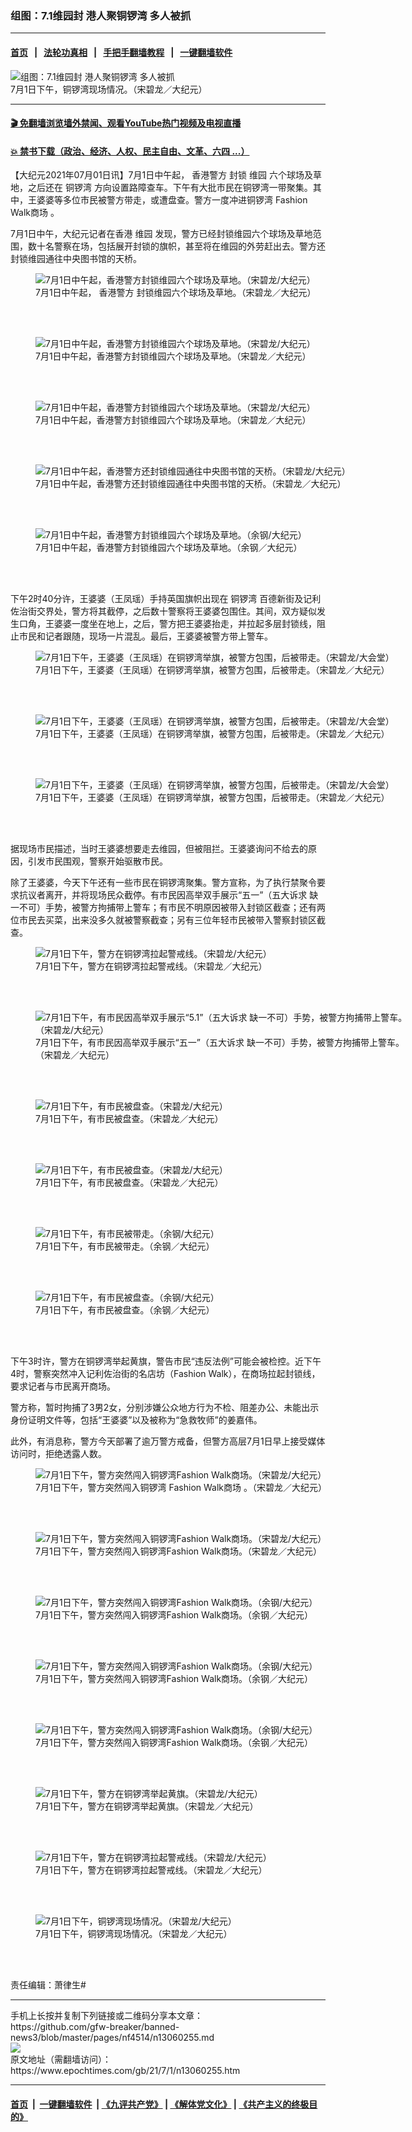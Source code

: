 ### 组图：7.1维园封 港人聚铜锣湾 多人被抓
------------------------

#### [首页](https://github.com/gfw-breaker/banned-news3/blob/master/README.md) &nbsp;&nbsp;|&nbsp;&nbsp; [法轮功真相](https://github.com/begood0513/basic/blob/master/README.md)  &nbsp;&nbsp;|&nbsp;&nbsp; [手把手翻墙教程](https://github.com/gfw-breaker/guides/wiki)  &nbsp;&nbsp;|&nbsp;&nbsp; [一键翻墙软件](https://github.com/gfw-breaker/nogfw/blob/master/README.md)  



<div><img alt="组图：7.1维园封 港人聚铜锣湾 多人被抓" class="attachment-djy_600_400 size-djy_600_400 wp-post-image" src="https://i.epochtimes.com/assets/uploads/2021/07/id13060351-DSC_8451-02.jpeg-600x400.jpg"/>
<div class="caption">
 7月1日下午，铜锣湾现场情况。（宋碧龙／大纪元）
</div></div><hr/>

#### [ 🎬  免翻墙浏览墙外禁闻、观看YouTube热门视频及电视直播](https://github.com/gfw-breaker/HelloWorld)

#### [ 💥  禁书下载（政治、经济、人权、民主自由、文革、六四 ...）](https://github.com/gfw-breaker/books/blob/master/README.md)

<div><p>
 【大纪元2021年07月01日讯】7月1日中午起，
 <ok href="https://www.epochtimes.com/gb/tag/%E9%A6%99%E6%B8%AF%E8%AD%A6%E6%96%B9.html">
  香港警方
 </ok>
 封锁
 <ok href="https://www.epochtimes.com/gb/tag/%E7%BB%B4%E5%9B%AD.html">
  维园
 </ok>
 六个球场及草地，之后还在
 <ok href="https://www.epochtimes.com/gb/tag/%E9%93%9C%E9%94%A3%E6%B9%BE.html">
  铜锣湾
 </ok>
 方向设置路障查车。下午有大批市民在铜锣湾一带聚集。其中，王婆婆等多位市民被警方带走，或遭盘查。警方一度冲进铜锣湾
 <ok href="https://www.epochtimes.com/gb/tag/fashion-walk%E5%95%86%E5%9C%BA.html">
  Fashion Walk商场
 </ok>
 。
</p>
<p>
 7月1日中午，大纪元记者在香港
 <ok href="https://www.epochtimes.com/gb/tag/%E7%BB%B4%E5%9B%AD.html">
  维园
 </ok>
 发现，警方已经封锁维园六个球场及草地范围，数十名警察在场，包括展开封锁的旗帜，甚至将在维园的外劳赶出去。警方还封锁维园通往中央图书馆的天桥。
</p>
<figure aria-describedby="caption-attachment-13060340" class="wp-caption aligncenter" id="attachment_13060340" style="width: 600px">
 <ok href="https://i.epochtimes.com/assets/uploads/2021/07/id13060340-DSC_8387-02.jpeg.jpg" target="_blank">
  <img alt="7月1日中午起，香港警方封锁维园六个球场及草地。（宋碧龙/大纪元）" class="size-large wp-image-13060340" src="https://i.epochtimes.com/assets/uploads/2021/07/id13060340-DSC_8387-02.jpeg-600x400.jpg"/>
 </ok>
 <br/><figcaption class="wp-caption-text" id="caption-attachment-13060340">
  7月1日中午起，
  <ok href="https://www.epochtimes.com/gb/tag/%E9%A6%99%E6%B8%AF%E8%AD%A6%E6%96%B9.html">
   香港警方
  </ok>
  封锁维园六个球场及草地。（宋碧龙／大纪元）
 </figcaption><br/>
</figure><br/>
<figure aria-describedby="caption-attachment-13060336" class="wp-caption aligncenter" id="attachment_13060336" style="width: 600px">
 <ok href="https://i.epochtimes.com/assets/uploads/2021/07/id13060336-DSC_8373-01.jpeg.jpg" target="_blank">
  <img alt="7月1日中午起，香港警方封锁维园六个球场及草地。（宋碧龙/大纪元）" class="size-large wp-image-13060336" src="https://i.epochtimes.com/assets/uploads/2021/07/id13060336-DSC_8373-01.jpeg-600x400.jpg"/>
 </ok>
 <br/><figcaption class="wp-caption-text" id="caption-attachment-13060336">
  7月1日中午起，香港警方封锁维园六个球场及草地。（宋碧龙／大纪元）
 </figcaption><br/>
</figure><br/>
<figure aria-describedby="caption-attachment-13060337" class="wp-caption aligncenter" id="attachment_13060337" style="width: 600px">
 <ok href="https://i.epochtimes.com/assets/uploads/2021/07/id13060337-DSC_8380-01.jpeg.jpg" target="_blank">
  <img alt="7月1日中午起，香港警方封锁维园六个球场及草地。（宋碧龙/大纪元）" class="size-large wp-image-13060337" src="https://i.epochtimes.com/assets/uploads/2021/07/id13060337-DSC_8380-01.jpeg-600x400.jpg"/>
 </ok>
 <br/><figcaption class="wp-caption-text" id="caption-attachment-13060337">
  7月1日中午起，香港警方封锁维园六个球场及草地。（宋碧龙／大纪元）
 </figcaption><br/>
</figure><br/>
<figure aria-describedby="caption-attachment-13060333" class="wp-caption aligncenter" id="attachment_13060333" style="width: 600px">
 <ok href="https://i.epochtimes.com/assets/uploads/2021/07/id13060333-DSC_8371-01.jpeg.jpg" target="_blank">
  <img alt="7月1日中午起，香港警方还封锁维园通往中央图书馆的天桥。（宋碧龙/大纪元）" class="size-large wp-image-13060333" src="https://i.epochtimes.com/assets/uploads/2021/07/id13060333-DSC_8371-01.jpeg-600x400.jpg"/>
 </ok>
 <br/><figcaption class="wp-caption-text" id="caption-attachment-13060333">
  7月1日中午起，香港警方还封锁维园通往中央图书馆的天桥。（宋碧龙／大纪元）
 </figcaption><br/>
</figure><br/>
<figure aria-describedby="caption-attachment-13060359" class="wp-caption aligncenter" id="attachment_13060359" style="width: 600px">
 <ok href="https://i.epochtimes.com/assets/uploads/2021/07/id13060359-DSC02655.jpg" target="_blank">
  <img alt="7月1日中午起，香港警方封锁维园六个球场及草地。（余钢/大纪元）" class="size-large wp-image-13060359" src="https://i.epochtimes.com/assets/uploads/2021/07/id13060359-DSC02655-600x401.jpg"/>
 </ok>
 <br/><figcaption class="wp-caption-text" id="caption-attachment-13060359">
  7月1日中午起，香港警方封锁维园六个球场及草地。（余钢／大纪元）
 </figcaption><br/>
</figure><br/>
<p>
 下午2时40分许，王婆婆（王凤瑶）手持英国旗帜出现在
 <ok href="https://www.epochtimes.com/gb/tag/%E9%93%9C%E9%94%A3%E6%B9%BE.html">
  铜锣湾
 </ok>
 百德新街及记利佐治街交界处，警方将其截停，之后数十警察将王婆婆包围住。其间，双方疑似发生口角，王婆婆一度坐在地上，之后，警方把王婆婆抬走，并拉起多层封锁线，阻止市民和记者跟随，现场一片混乱。最后，王婆婆被警方带上警车。
</p>
<figure aria-describedby="caption-attachment-13060341" class="wp-caption aligncenter" id="attachment_13060341" style="width: 600px">
 <ok href="https://i.epochtimes.com/assets/uploads/2021/07/id13060341-DSC_8406-01.jpeg.jpg" target="_blank">
  <img alt="7月1日下午，王婆婆（王凤瑶）在铜锣湾举旗，被警方包围，后被带走。（宋碧龙/大会堂）" class="size-large wp-image-13060341" src="https://i.epochtimes.com/assets/uploads/2021/07/id13060341-DSC_8406-01.jpeg-600x400.jpg"/>
 </ok>
 <br/><figcaption class="wp-caption-text" id="caption-attachment-13060341">
  7月1日下午，王婆婆（王凤瑶）在铜锣湾举旗，被警方包围，后被带走。（宋碧龙／大纪元）
 </figcaption><br/>
</figure><br/>
<figure aria-describedby="caption-attachment-13060347" class="wp-caption aligncenter" id="attachment_13060347" style="width: 600px">
 <ok href="https://i.epochtimes.com/assets/uploads/2021/07/id13060347-DSC_8426-02.jpeg.jpg" target="_blank">
  <img alt="7月1日下午，王婆婆（王凤瑶）在铜锣湾举旗，被警方包围，后被带走。（宋碧龙/大会堂）" class="size-large wp-image-13060347" src="https://i.epochtimes.com/assets/uploads/2021/07/id13060347-DSC_8426-02.jpeg-600x400.jpg"/>
 </ok>
 <br/><figcaption class="wp-caption-text" id="caption-attachment-13060347">
  7月1日下午，王婆婆（王凤瑶）在铜锣湾举旗，被警方包围，后被带走。（宋碧龙／大纪元）
 </figcaption><br/>
</figure><br/>
<figure aria-describedby="caption-attachment-13060343" class="wp-caption aligncenter" id="attachment_13060343" style="width: 600px">
 <ok href="https://i.epochtimes.com/assets/uploads/2021/07/id13060343-DSC_8420-02.jpeg.jpg" target="_blank">
  <img alt="7月1日下午，王婆婆（王凤瑶）在铜锣湾举旗，被警方包围，后被带走。（宋碧龙/大会堂）" class="size-large wp-image-13060343" src="https://i.epochtimes.com/assets/uploads/2021/07/id13060343-DSC_8420-02.jpeg-600x400.jpg"/>
 </ok>
 <br/><figcaption class="wp-caption-text" id="caption-attachment-13060343">
  7月1日下午，王婆婆（王凤瑶）在铜锣湾举旗，被警方包围，后被带走。（宋碧龙／大纪元）
 </figcaption><br/>
</figure><br/>
<p>
 据现场市民描述，当时王婆婆想要走去维园，但被阻拦。王婆婆询问不给去的原因，引发市民围观，警察开始驱散市民。
</p>
<p>
 除了王婆婆，今天下午还有一些市民在铜锣湾聚集。警方宣称，为了执行禁聚令要求抗议者离开，并将现场民众截停。有市民因高举双手展示“五一”（五大诉求 缺一不可）手势，被警方拘捕带上警车；有市民不明原因被带入封锁区截查；还有两位市民去买菜，出来没多久就被警察截查；另有三位年轻市民被带入警察封锁区截查。
</p>
<figure aria-describedby="caption-attachment-13060348" class="wp-caption aligncenter" id="attachment_13060348" style="width: 600px">
 <ok href="https://i.epochtimes.com/assets/uploads/2021/07/id13060348-DSC_8429-01.jpeg.jpg" target="_blank">
  <img alt="7月1日下午，警方在铜锣湾拉起警戒线。（宋碧龙/大纪元）" class="size-large wp-image-13060348" src="https://i.epochtimes.com/assets/uploads/2021/07/id13060348-DSC_8429-01.jpeg-600x400.jpg"/>
 </ok>
 <br/><figcaption class="wp-caption-text" id="caption-attachment-13060348">
  7月1日下午，警方在铜锣湾拉起警戒线。（宋碧龙／大纪元）
 </figcaption><br/>
</figure><br/>
<figure aria-describedby="caption-attachment-13060349" class="wp-caption aligncenter" id="attachment_13060349" style="width: 600px">
 <ok href="https://i.epochtimes.com/assets/uploads/2021/07/id13060349-DSC_8440-01.jpeg.jpg" target="_blank">
  <img alt="7月1日下午，有市民因高举双手展示“5.1”（五大诉求 缺一不可）手势，被警方拘捕带上警车。（宋碧龙/大纪元）" class="size-large wp-image-13060349" src="https://i.epochtimes.com/assets/uploads/2021/07/id13060349-DSC_8440-01.jpeg-600x400.jpg"/>
 </ok>
 <br/><figcaption class="wp-caption-text" id="caption-attachment-13060349">
  7月1日下午，有市民因高举双手展示“五一”（五大诉求 缺一不可）手势，被警方拘捕带上警车。（宋碧龙／大纪元）
 </figcaption><br/>
</figure><br/>
<figure aria-describedby="caption-attachment-13060350" class="wp-caption aligncenter" id="attachment_13060350" style="width: 600px">
 <ok href="https://i.epochtimes.com/assets/uploads/2021/07/id13060350-DSC_8450-01.jpeg.jpg" target="_blank">
  <img alt="7月1日下午，有市民被盘查。（宋碧龙/大纪元）" class="size-large wp-image-13060350" src="https://i.epochtimes.com/assets/uploads/2021/07/id13060350-DSC_8450-01.jpeg-600x400.jpg"/>
 </ok>
 <br/><figcaption class="wp-caption-text" id="caption-attachment-13060350">
  7月1日下午，有市民被盘查。（宋碧龙／大纪元）
 </figcaption><br/>
</figure><br/>
<figure aria-describedby="caption-attachment-13060358" class="wp-caption aligncenter" id="attachment_13060358" style="width: 600px">
 <ok href="https://i.epochtimes.com/assets/uploads/2021/07/id13060358-DSC_8518-01.jpeg.jpg" target="_blank">
  <img alt="7月1日下午，有市民被盘查。（宋碧龙/大纪元）" class="size-large wp-image-13060358" src="https://i.epochtimes.com/assets/uploads/2021/07/id13060358-DSC_8518-01.jpeg-600x399.jpg"/>
 </ok>
 <br/><figcaption class="wp-caption-text" id="caption-attachment-13060358">
  7月1日下午，有市民被盘查。（宋碧龙／大纪元）
 </figcaption><br/>
</figure><br/>
<figure aria-describedby="caption-attachment-13060360" class="wp-caption aligncenter" id="attachment_13060360" style="width: 600px">
 <ok href="https://i.epochtimes.com/assets/uploads/2021/07/id13060360-DSC02687.jpg" target="_blank">
  <img alt="7月1日下午，有市民被带走。（余钢/大纪元）" class="size-large wp-image-13060360" src="https://i.epochtimes.com/assets/uploads/2021/07/id13060360-DSC02687-600x401.jpg"/>
 </ok>
 <br/><figcaption class="wp-caption-text" id="caption-attachment-13060360">
  7月1日下午，有市民被带走。（余钢／大纪元）
 </figcaption><br/>
</figure><br/>
<figure aria-describedby="caption-attachment-13060361" class="wp-caption aligncenter" id="attachment_13060361" style="width: 600px">
 <ok href="https://i.epochtimes.com/assets/uploads/2021/07/id13060361-DSC02704.jpg" target="_blank">
  <img alt="7月1日下午，有市民被盘查。（余钢/大纪元）" class="size-large wp-image-13060361" src="https://i.epochtimes.com/assets/uploads/2021/07/id13060361-DSC02704-600x401.jpg"/>
 </ok>
 <br/><figcaption class="wp-caption-text" id="caption-attachment-13060361">
  7月1日下午，有市民被盘查。（余钢／大纪元）
 </figcaption><br/>
</figure><br/>
<p>
 下午3时许，警方在铜锣湾举起黄旗，警告市民“违反法例”可能会被检控。近下午4时，警察突然冲入记利佐治街的名店坊（Fashion Walk），在商场拉起封锁线，要求记者与市民离开商场。
</p>
<p>
 警方称，暂时拘捕了3男2女，分别涉嫌公众地方行为不检、阻差办公、未能出示身份证明文件等，包括“王婆婆”以及被称为“急救牧师”的姜嘉伟。
</p>
<p>
 此外，有消息称，警方今天部署了逾万警方戒备，但警方高层7月1日早上接受媒体访问时，拒绝透露人数。
</p>
<figure aria-describedby="caption-attachment-13060355" class="wp-caption aligncenter" id="attachment_13060355" style="width: 600px">
 <ok href="https://i.epochtimes.com/assets/uploads/2021/07/id13060355-DSC_8478-01.jpeg.jpg" target="_blank">
  <img alt="7月1日下午，警方突然闯入铜锣湾Fashion Walk商场。（宋碧龙/大纪元）" class="size-large wp-image-13060355" src="https://i.epochtimes.com/assets/uploads/2021/07/id13060355-DSC_8478-01.jpeg-600x400.jpg"/>
 </ok>
 <br/><figcaption class="wp-caption-text" id="caption-attachment-13060355">
  7月1日下午，警方突然闯入铜锣湾
  <ok href="https://www.epochtimes.com/gb/tag/fashion-walk%E5%95%86%E5%9C%BA.html">
   Fashion Walk商场
  </ok>
  。（宋碧龙／大纪元）
 </figcaption><br/>
</figure><br/>
<figure aria-describedby="caption-attachment-13060357" class="wp-caption aligncenter" id="attachment_13060357" style="width: 600px">
 <ok href="https://i.epochtimes.com/assets/uploads/2021/07/id13060357-DSC_8482-01.jpeg.jpg" target="_blank">
  <img alt="7月1日下午，警方突然闯入铜锣湾Fashion Walk商场。（宋碧龙/大纪元）" class="size-large wp-image-13060357" src="https://i.epochtimes.com/assets/uploads/2021/07/id13060357-DSC_8482-01.jpeg-600x400.jpg"/>
 </ok>
 <br/><figcaption class="wp-caption-text" id="caption-attachment-13060357">
  7月1日下午，警方突然闯入铜锣湾Fashion Walk商场。（宋碧龙／大纪元）
 </figcaption><br/>
</figure><br/>
<figure aria-describedby="caption-attachment-13060362" class="wp-caption aligncenter" id="attachment_13060362" style="width: 600px">
 <ok href="https://i.epochtimes.com/assets/uploads/2021/07/id13060362-DSC02713.jpg" target="_blank">
  <img alt="7月1日下午，警方突然闯入铜锣湾Fashion Walk商场。（余钢/大纪元）" class="size-large wp-image-13060362" src="https://i.epochtimes.com/assets/uploads/2021/07/id13060362-DSC02713-600x401.jpg"/>
 </ok>
 <br/><figcaption class="wp-caption-text" id="caption-attachment-13060362">
  7月1日下午，警方突然闯入铜锣湾Fashion Walk商场。（余钢／大纪元）
 </figcaption><br/>
</figure><br/>
<figure aria-describedby="caption-attachment-13060364" class="wp-caption aligncenter" id="attachment_13060364" style="width: 600px">
 <ok href="https://i.epochtimes.com/assets/uploads/2021/07/id13060364-DSC02743.jpg" target="_blank">
  <img alt="7月1日下午，警方突然闯入铜锣湾Fashion Walk商场。（余钢/大纪元）" class="size-large wp-image-13060364" src="https://i.epochtimes.com/assets/uploads/2021/07/id13060364-DSC02743-600x401.jpg"/>
 </ok>
 <br/><figcaption class="wp-caption-text" id="caption-attachment-13060364">
  7月1日下午，警方突然闯入铜锣湾Fashion Walk商场。（余钢／大纪元）
 </figcaption><br/>
</figure><br/>
<figure aria-describedby="caption-attachment-13060365" class="wp-caption aligncenter" id="attachment_13060365" style="width: 600px">
 <ok href="https://i.epochtimes.com/assets/uploads/2021/07/id13060365-DSC02753.jpg" target="_blank">
  <img alt="7月1日下午，警方突然闯入铜锣湾Fashion Walk商场。（余钢/大纪元）" class="size-large wp-image-13060365" src="https://i.epochtimes.com/assets/uploads/2021/07/id13060365-DSC02753-600x401.jpg"/>
 </ok>
 <br/><figcaption class="wp-caption-text" id="caption-attachment-13060365">
  7月1日下午，警方突然闯入铜锣湾Fashion Walk商场。（余钢／大纪元）
 </figcaption><br/>
</figure><br/>
<figure aria-describedby="caption-attachment-13060352" class="wp-caption aligncenter" id="attachment_13060352" style="width: 600px">
 <ok href="https://i.epochtimes.com/assets/uploads/2021/07/id13060352-DSC_8466-02.jpeg.jpg" target="_blank">
  <img alt="7月1日下午，警方在铜锣湾举起黄旗。（宋碧龙/大纪元）" class="size-large wp-image-13060352" src="https://i.epochtimes.com/assets/uploads/2021/07/id13060352-DSC_8466-02.jpeg-600x400.jpg"/>
 </ok>
 <br/><figcaption class="wp-caption-text" id="caption-attachment-13060352">
  7月1日下午，警方在铜锣湾举起黄旗。（宋碧龙／大纪元）
 </figcaption><br/>
</figure><br/>
<figure aria-describedby="caption-attachment-13060348" class="wp-caption aligncenter" id="attachment_13060348" style="width: 600px">
 <ok href="https://i.epochtimes.com/assets/uploads/2021/07/id13060348-DSC_8429-01.jpeg.jpg" target="_blank">
  <img alt="7月1日下午，警方在铜锣湾拉起警戒线。（宋碧龙/大纪元）" class="size-large wp-image-13060348" src="https://i.epochtimes.com/assets/uploads/2021/07/id13060348-DSC_8429-01.jpeg-600x400.jpg"/>
 </ok>
 <br/><figcaption class="wp-caption-text" id="caption-attachment-13060348">
  7月1日下午，警方在铜锣湾拉起警戒线。（宋碧龙／大纪元）
 </figcaption><br/>
</figure><br/>
<figure aria-describedby="caption-attachment-13060351" class="wp-caption aligncenter" id="attachment_13060351" style="width: 600px">
 <ok href="https://i.epochtimes.com/assets/uploads/2021/07/id13060351-DSC_8451-02.jpeg.jpg" target="_blank">
  <img alt="7月1日下午，铜锣湾现场情况。（宋碧龙/大纪元）" class="size-large wp-image-13060351" src="https://i.epochtimes.com/assets/uploads/2021/07/id13060351-DSC_8451-02.jpeg-600x400.jpg"/>
 </ok>
 <br/><figcaption class="wp-caption-text" id="caption-attachment-13060351">
  7月1日下午，铜锣湾现场情况。（宋碧龙／大纪元）
 </figcaption><br/>
</figure><br/>
<p>
 责任编辑：萧律生#
</p>
</div>
<hr/>
手机上长按并复制下列链接或二维码分享本文章：<br/>
https://github.com/gfw-breaker/banned-news3/blob/master/pages/nf4514/n13060255.md <br/>
<a href='https://github.com/gfw-breaker/banned-news3/blob/master/pages/nf4514/n13060255.md'><img src='https://github.com/gfw-breaker/banned-news3/blob/master/pages/nf4514/n13060255.md.png'/></a> <br/>
原文地址（需翻墙访问）：https://www.epochtimes.com/gb/21/7/1/n13060255.htm


------------------------
#### [首页](https://github.com/gfw-breaker/banned-news3/blob/master/README.md) &nbsp;|&nbsp; [一键翻墙软件](https://github.com/gfw-breaker/nogfw/blob/master/README.md) &nbsp;| [《九评共产党》](https://github.com/gfw-breaker/9ping.md/blob/master/README.md#九评之一评共产党是什么) | [《解体党文化》](https://github.com/gfw-breaker/jtdwh.md/blob/master/README.md) | [《共产主义的终极目的》](https://github.com/gfw-breaker/gczydzjmd.md/blob/master/README.md)


<img src='http://gfw-breaker.win/banned-news3/pages/nf4514/n13060255.md' width='0px' height='0px'/>